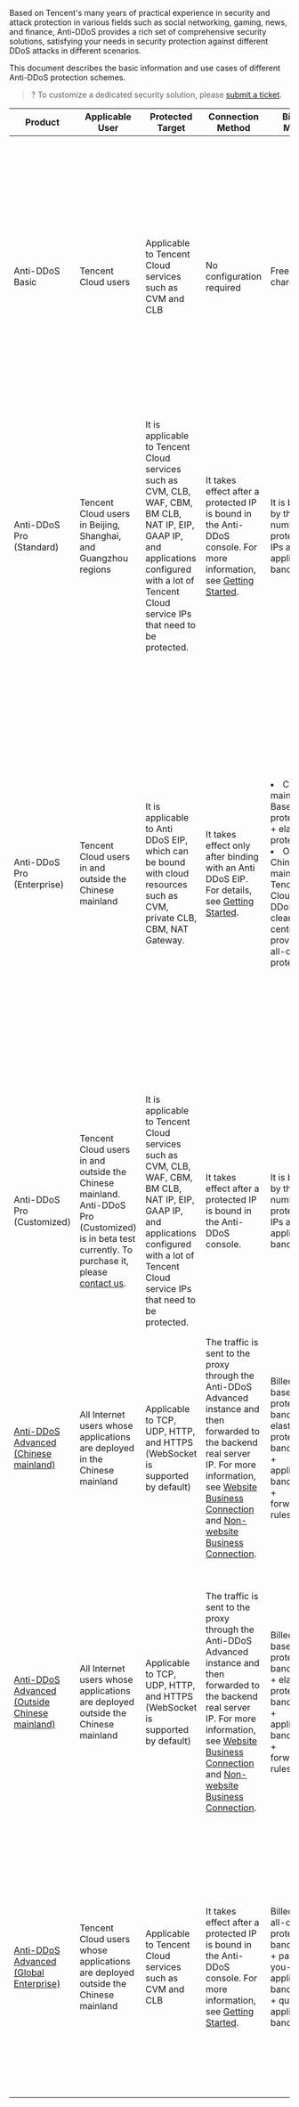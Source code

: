 Based on Tencent's many years of practical experience in security and attack protection in various fields such as social networking, gaming, news, and finance, Anti-DDoS provides a rich set of comprehensive security solutions, satisfying your needs in security protection against different DDoS attacks in different scenarios.

This document describes the basic information and use cases of different Anti-DDoS protection schemes.
>? To customize a dedicated security solution, please [submit a ticket](https://console.cloud.tencent.com/workorder/category).

| Product                                                     | Applicable User                                                     | Protected Target                                                     | Connection Method                                                     | Billing Mode                                                     | Protection Capability                                                     | Configuration                                                     |
| ------------------------------------------------------------ | ------------------------------------------------------------ | ------------------------------------------------------------ | ------------------------------------------------------------ | ------------------------------------------------------------ | ------------------------------------------------------------ | ------------------------------------------------------------ |
| Anti-DDoS Basic                                               | Tencent Cloud users                                             | Applicable to Tencent Cloud services such as CVM and CLB                           | No configuration required                                                   | Free of charge                                                       | By default, all users can enjoy protection capability of up to 2 Gbps. If your application is frequently attacked, Tencent Cloud will adjust the basic protection capability based on historical attacks to ensure the overall stability of the Tencent Cloud platform. | Tencent Cloud service IPs are automatically protected with no configuration required.                 |
| Anti-DDoS Pro (Standard)                                       | Tencent Cloud users in Beijing, Shanghai, and Guangzhou regions                       | It is applicable to Tencent Cloud services such as CVM, CLB, WAF, CBM, BM CLB, NAT IP, EIP, GAAP IP, and applications configured with a lot of Tencent Cloud service IPs that need to be protected. | It takes effect after a protected IP is bound in the Anti-DDoS console. For more information, see [Getting Started](https://intl.cloud.tencent.com/document/product/1029/36116). | It is billed by the number of protected IPs and application bandwidth.                              | Tencent Cloud provides an all-out protection. The maximum protection capability is adjusted dynamically based on the actual network conditions of the region.   | You can enjoy a higher DDoS protection capability simply by purchasing an Anti-DDoS Pro instance and binding it to the Tencent Cloud service IP to be protected with no need to adjust your application. |
| Anti-DDoS Pro (Enterprise)                                       | Tencent Cloud users in and outside the Chinese mainland                                         | It is applicable to Anti DDoS EIP, which can be bound with cloud resources such as CVM, private CLB, CBM, NAT Gateway. | It takes effect only after binding with an Anti DDoS EIP. For details, see [Getting Started](https://intl.cloud.tencent.com/document/product/1029/36116). | <li>Chinese mainland: Base protection + elastic protection  </li><li>Outside Chinese mainland: Tencent Cloud Anti-DDoS cleansing center provides an all-out protection</li> | <li>Chinese mainland: Protection lines include BGP lines and non-BGP lines, which all provide Tbps-level protection capability </li><li>Outside Chinese mainland: Tencent Cloud Anti-DDoS cleansing center provides an all-out protection. The maximum protection capability is adjusted dynamically based on the actual network conditions of the region. A maximum of Tbps-level protection capability is provided. </li> | You can enjoy DDoS protection capability simply by creating an Anti DDoS EIP and binding it with the Anti-DDos Pro instance, with no need to adjust your application. |
| Anti-DDoS Pro (Customized)                                       | Tencent Cloud users in and outside the Chinese mainland. Anti-DDoS Pro (Customized) is in beta test currently. To purchase it, please [contact us](https://www.tencentcloud.com/contact-us). | It is applicable to Tencent Cloud services such as CVM, CLB, WAF, CBM, BM CLB, NAT IP, EIP, GAAP IP, and applications configured with a lot of Tencent Cloud service IPs that need to be protected. | It takes effect after a protected IP is bound in the Anti-DDoS console.                     | It is billed by the number of protected IPs and application bandwidth.                              | Tencent Cloud provides an all-out protection. The maximum protection capability is 50 Gbps.            | You can enjoy a higher DDoS protection capability simply by purchasing an Anti-DDoS Pro instance and binding it to the Tencent Cloud service IP to be protected, with no need to adjust your application.|
| [Anti-DDoS Advanced (Chinese mainland)](https://buy.cloud.tencent.com/antiddos#/advanced) | All Internet users whose applications are deployed in the Chinese mainland               | Applicable to TCP, UDP, HTTP, and HTTPS (WebSocket is supported by default)    | The traffic is sent to the proxy through the Anti-DDoS Advanced instance and then forwarded to the backend real server IP. For more information, see [Website Business Connection](https://intl.cloud.tencent.com/document/product/297/37202) and [Non-website Business Connection](https://intl.cloud.tencent.com/document/product/297/37203). | Billed by base protection bandwidth+ elastic protection bandwidth + application bandwidth + forwarding rules | HTTP/HTTPS CC protection is supported. Protection lines include BGP lines and non-BGP lines:<li>BGP lines provide a maximum of Tbps protection capability.</li><li>Non-BGP lines provide a maximum of Tbps protection capability.</li> | By configuring connection based on a forwarding rule, you can use an Anti-DDoS Advanced instance as the address to provide your service and hide your real server. |
| [Anti-DDoS Advanced (Outside Chinese mainland)](https://buy.cloud.tencent.com/antiddos#/advanced-intl) | All Internet users whose applications are deployed outside the Chinese mainland               | Applicable to TCP, UDP, HTTP, and HTTPS (WebSocket is supported by default)    | The traffic is sent to the proxy through the Anti-DDoS Advanced instance and then forwarded to the backend real server IP. For more information, see [Website Business Connection](https://intl.cloud.tencent.com/document/product/297/37202) and [Non-website Business Connection](https://intl.cloud.tencent.com/document/product/297/37203). | Billed by base protection bandwidth + elastic protection bandwidth + application bandwidth + forwarding rules    | <li>Up to 400 Gbps protection capability is provided.</li><li>HTTP/HTTPS CC protection is supported.</li><li>The cleansing centers are deployed in regions such as Hong Kong (China), Singapore, Seoul, Tokyo, Virginia, Silicon Valley, and Frankfurt.  </li> | By configuring connection based on a forwarding rule, you can use an Anti-DDoS Advanced instance as the address to provide your service and hide your real server. |
|[Anti-DDoS Advanced (Global Enterprise)](https://buy.cloud.tencent.com/antiddos#/advanced-intl) | Tencent Cloud users whose applications are deployed outside the Chinese mainland                     | Applicable to Tencent Cloud services such as CVM and CLB                        | It takes effect after a protected IP is bound in the Anti-DDoS console. For more information, see [Getting Started](https://intl.cloud.tencent.com/document/product/297/40865). | Billed by all-out protection bandwidth + pay-as-you-go application bandwidth + quarterly application bandwidth | <li>Tbps-level protection capability is provided.</li><li>The cleansing nodes are deployed in regions such as Hong Kong (China), Singapore, Seoul, Tokyo, Mumbai, Silicon Valley, Virginia, Moscow, Frankfurt, and Bangkok.  </li> | You can enjoy a higher DDoS protection capability by purchasing an Anti-DDoS Advanced instance and associating the instance IP with the Tencent Cloud service to be protected. |
